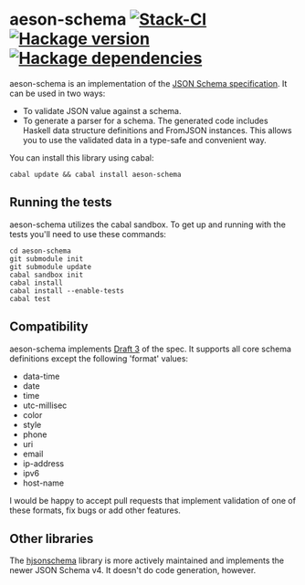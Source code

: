 # aeson-schema [![Stack-CI](https://github.com/Fuuzetsu/aeson-schema/actions/workflows/stack-ci.yaml/badge.svg?branch=master)](https://github.com/Fuuzetsu/aeson-schema/actions/workflows/stack-ci.yaml) [![Hackage version](https://img.shields.io/hackage/v/aeson-schema.svg?style=flat)](http://hackage.haskell.org/package/aeson-schema) [![Hackage dependencies](https://img.shields.io/hackage-deps/v/aeson-schema.svg?style=flat)](http://packdeps.haskellers.com/feed?needle=aeson-schema)

aeson-schema is an implementation of the [JSON Schema specification](http://json-schema.org). It can be used in two ways:

* To validate JSON value against a schema.
* To generate a parser for a schema. The generated code includes Haskell data structure definitions and FromJSON instances. This allows you to use the validated data in a type-safe and convenient way.

You can install this library using cabal:

    cabal update && cabal install aeson-schema

## Running the tests

aeson-schema utilizes the cabal sandbox.  To get up and running with the tests you'll need to use these commands:

    cd aeson-schema
    git submodule init
    git submodule update
    cabal sandbox init
    cabal install
    cabal install --enable-tests
    cabal test

## Compatibility

aeson-schema implements [Draft 3](http://tools.ietf.org/html/draft-zyp-json-schema-03) of the spec. It supports all core schema definitions except the following 'format' values:

* data-time
* date
* time
* utc-millisec
* color
* style
* phone
* uri
* email
* ip-address
* ipv6
* host-name

I would be happy to accept pull requests that implement validation of one of these formats, fix bugs or add other features.

## Other libraries

The [hjsonschema](https://github.com/seagreen/hjsonschema) library is more actively maintained and implements the newer JSON Schema v4. It doesn't do code generation, however.
